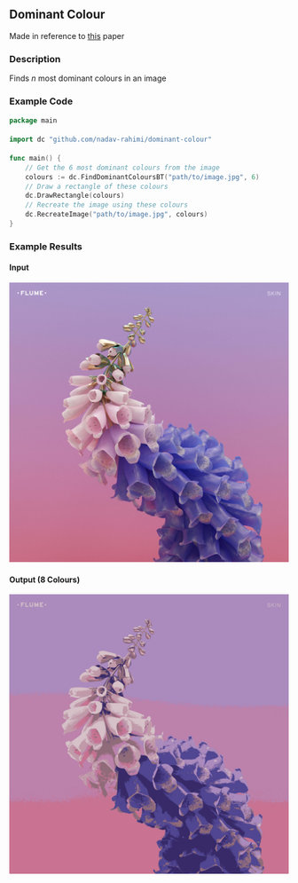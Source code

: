 ## Dominant Colour
Made in reference to [this](https://pdfs.semanticscholar.org/fc50/a3950d6ce54717b945079329069dcd8ccb7a.pdf) paper

### Description
Finds *n* most dominant colours in an image

### Example Code
```go
package main

import dc "github.com/nadav-rahimi/dominant-colour"

func main() {
    // Get the 6 most dominant colours from the image
    colours := dc.FindDominantColoursBT("path/to/image.jpg", 6)
    // Draw a rectangle of these colours
    dc.DrawRectangle(colours)
    // Recreate the image using these colours
    dc.RecreateImage("path/to/image.jpg", colours)
}
```

### Example Results
#### Input
![example input](images/skin.jpg)

#### Output (8 Colours)
![example input](images/skin_render.jpeg)